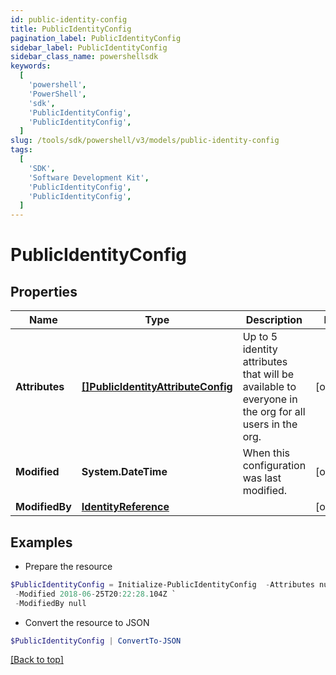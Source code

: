 ```yaml
---
id: public-identity-config
title: PublicIdentityConfig
pagination_label: PublicIdentityConfig
sidebar_label: PublicIdentityConfig
sidebar_class_name: powershellsdk
keywords:
  [
    'powershell',
    'PowerShell',
    'sdk',
    'PublicIdentityConfig',
    'PublicIdentityConfig',
  ]
slug: /tools/sdk/powershell/v3/models/public-identity-config
tags:
  [
    'SDK',
    'Software Development Kit',
    'PublicIdentityConfig',
    'PublicIdentityConfig',
  ]
---
```


# PublicIdentityConfig

## Properties

| Name | Type | Description | Notes |
| --- | --- | --- | --- |
| **Attributes** | [**[]PublicIdentityAttributeConfig**](public-identity-attribute-config) | Up to 5 identity attributes that will be available to everyone in the org for all users in the org. | [optional] |
| **Modified** | **System.DateTime** | When this configuration was last modified. | [optional] |
| **ModifiedBy** | [**IdentityReference**](identity-reference) |  | [optional] |

## Examples

- Prepare the resource

```powershell
$PublicIdentityConfig = Initialize-PublicIdentityConfig  -Attributes null `
 -Modified 2018-06-25T20:22:28.104Z `
 -ModifiedBy null
```

- Convert the resource to JSON

```powershell
$PublicIdentityConfig | ConvertTo-JSON
```

[[Back to top]](#)
